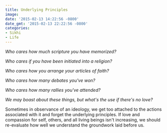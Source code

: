 ```yaml
---
title: Underlying Principles
image: 
date: '2015-02-13 14:22:56 -0800'
date_gmt: '2015-02-13 22:22:56 -0800'
categories:
- Sikhi
- Life
---
```

<em>Who cares how much scripture you have memorized?</em>

<em>Who cares if you have been initiated into a religion?</em>

<em>Who cares how you arrange your articles of faith?</em>

<em>Who cares how many debates you've won?</em>

<em>Who cares how many rallies you've attended?</em>

<em>We may boast about these things, but what's the use if there's no love?</em>

Sometimes in observance of an ideology, we get too attached to the actions associated with it and forget the underlying principles. If love and compassion for self, others, and all living beings isn't increasing, we should re-evaluate how well we understand the groundwork laid before us.

